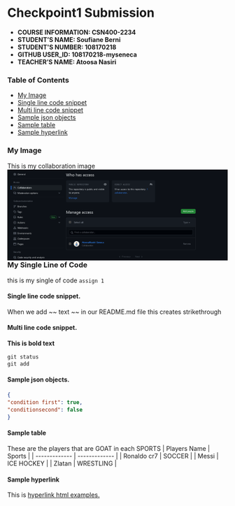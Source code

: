 # Checkpoint1 Submission

- **COURSE INFORMATION: CSN400-2234**
- **STUDENT’S NAME: Soufiane Berni**
- **STUDENT'S NUMBER: 108170218**
- **GITHUB USER_ID: 108170218-myseneca** 
- **TEACHER’S NAME: Atoosa Nasiri**

### Table of Contents
- [My Image](#my-image)
- [Single line code snippet](#single-line-code-snippet)
- [Multi line code snippet](#multi-line-code-snippet)
- [Sample json objects](#sample-json-objects)
- [Sample table](#sample-table)
- [Sample hyperlink](#sample-hyperlink)

### My Image
This is my collaboration image
<img src="./Collaborators.jpg"
     alt="Repo Collaboration Screenshot"
     title="Repo Collaborator"
     style="float: left; margin-right: 10px;" />

### My Single Line of Code
this is my single of code `assign 1`

#### Single line code snippet.
When we add ~~ text ~~ in our README.md file this creates
strikethrough

#### Multi line code snippet.
**This is bold text**
```
git status
git add
```
#### Sample json objects.
```json
{
"condition first": true,
"conditionsecond": false
}
```
#### Sample table
These are the players that are GOAT in each SPORTS
| Players Name | Sports |
| ------------- | ------------- |
| Ronaldo cr7 | SOCCER |
| Messi | ICE HOCKEY |
| Zlatan | WRESTLING | 

#### Sample hyperlink
This is [hyperlink html examples.](https://www.w3schools.com/)
